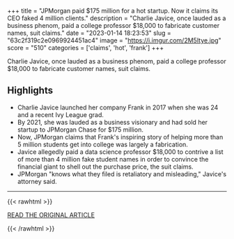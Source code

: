 +++
title = "JPMorgan paid $175 million for a hot startup. Now it claims its CEO faked 4 million clients."
description = "Charlie Javice, once lauded as a business phenom, paid a college professor $18,000 to fabricate customer names, suit claims."
date = "2023-01-14 18:23:53"
slug = "63c2f319c2e0969924451ac4"
image = "https://i.imgur.com/2M5Itye.jpg"
score = "510"
categories = ['claims', 'hot', 'frank']
+++

Charlie Javice, once lauded as a business phenom, paid a college professor $18,000 to fabricate customer names, suit claims.

## Highlights

- Charlie Javice launched her company Frank in 2017 when she was 24 and a recent Ivy League grad.
- By 2021, she was lauded as a business visionary and had sold her startup to JPMorgan Chase for $175 million.
- Now, JPMorgan claims that Frank's inspiring story of helping more than 5 million students get into college was largely a fabrication.
- Javice allegedly paid a data science professor $18,000 to contrive a list of more than 4 million fake student names in order to convince the financial giant to shell out the purchase price, the suit claims.
- JPMorgan "knows what they filed is retaliatory and misleading," Javice's attorney said.

---

{{< rawhtml >}}
  <p class="article-category">
    <a target="_blank" href="https://www.cbsnews.com/news/charlie-javice-frank-jpmorgan-chase-lawsuit-alleges-4-million-fake-customers">READ THE ORIGINAL ARTICLE</a>
  </p>
{{< /rawhtml >}}
